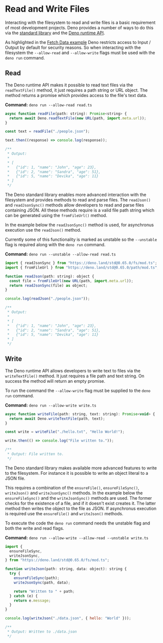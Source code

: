 # Read and Write Files

Interacting with the filesystem to read and write files is a basic requirement
of most development projects. Deno provides a number of ways to do this via the
[standard library](https://deno.land/std) and the
[Deno runtime API](https://doc.deno.land/builtin/stable).

As highlighted in the [Fetch Data example](./fetch_data) Deno restricts access
to Input / Output by default for security reasons. So when interacting with the
filesystem the `--allow-read` and `--allow-write` flags must be used with the
`deno run` command.

## Read

The Deno runtime API makes it possible to read text files via the
`readTextFile()` method, it just requires a path string or URL object. The
method returns a promise which provides access to the file's text data.

**Command:** `deno run --allow-read read.ts`

```js
async function readFile(path: string): Promise<string> {
  return await Deno.readTextFile(new URL(path, import.meta.url));
}

const text = readFile("./people.json");

text.then((response) => console.log(response));

/**
 * Output:
 *
 * [
 *   {"id": 1, "name": "John", "age": 23},
 *   {"id": 2, "name": "Sandra", "age": 51},
 *   {"id": 5, "name": "Devika", "age": 11}
 * ]
 */
```

The Deno standard library enables more advanced interaction with the filesystem
and provides methods to read and parse files. The `readJson()` and
`readJsonSync()` methods allow developers to read and parse files containing
JSON. All these methods require is a valid file path string which can be
generated using the `fromFileUrl()` method.

In the example below the `readJsonSync()` method is used, for asynchronus
execution use the `readJson()` method.

Currently some of this functionality is marked as unstable so the `--unstable`
flag is required along with the `deno run` command.

**Command:** `deno run --unstable --allow-read read.ts`

```js
import { readJsonSync } from "https://deno.land/std@0.65.0/fs/mod.ts";
import { fromFileUrl } from "https://deno.land/std@0.65.0/path/mod.ts";

function readJson(path: string): object {
  const file = fromFileUrl(new URL(path, import.meta.url));
  return readJsonSync(file) as object;
}

console.log(readJson("./people.json"));

/**
 * Output:
 *
 * [
 *   {"id": 1, "name": "John", "age": 23},
 *   {"id": 2, "name": "Sandra", "age": 51},
 *   {"id": 5, "name": "Devika", "age": 11}
 * ]
 */
```

## Write

The Deno runtime API allows developers to write text to files via the
`writeTextFile()` method. It just requires a file path and text string. On
success the method will return an empty promise.

To run the command the `--allow-write` flag must be supplied to the `deno run`
command.

**Command:** `deno run --allow-write write.ts`

```js
async function writeFile(path: string, text: string): Promise<void> {
  return await Deno.writeTextFile(path, text);
}

const write = writeFile("./hello.txt", "Hello World!");

write.then(() => console.log("File written to."));

/**
 * Output: File written to.
 */
```

The Deno standard library makes available more advanced features to write to the
filesystem. For instance it is possible to write an object literal to a JSON
file.

This requires a combination of the `ensureFile()`, `ensureFileSync()`,
`writeJson()` and `writeJsonSync()` methods. In the example below the
`ensureFileSync()` and the `writeJsonSync()` methods are used. The former checks
for the existence of a file, and if it doesn't exist creates it. The latter
method then writes the object to the file as JSON. If asynchronus execution is
required use the `ensureFile()` and `writeJson()` methods.

To execute the code the `deno run` command needs the unstable flag and both the
write and read flags.

**Command:** `deno run --allow-write --allow-read --unstable write.ts`

```js
import {
  ensureFileSync,
  writeJsonSync,
} from "https://deno.land/std@0.65.0/fs/mod.ts";

function writeJson(path: string, data: object): string {
  try {
    ensureFileSync(path);
    writeJsonSync(path, data);

    return "Written to " + path;
  } catch (e) {
    return e.message;
  }
}

console.log(writeJson("./data.json", { hello: "World" }));

/**
 * Output: Written to ./data.json
 */
```
